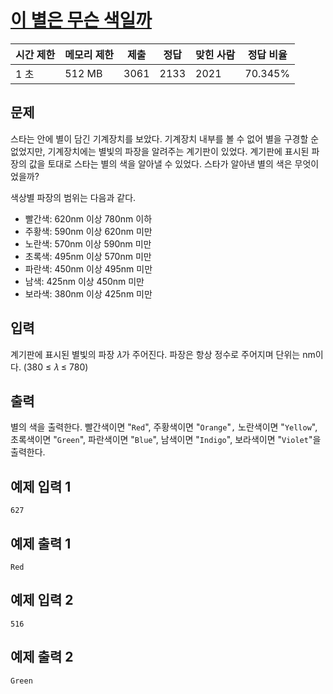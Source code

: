 # [이 별은 무슨 색일까](https://www.acmicpc.net/problem/30676)

| 시간 제한 | 메모리 제한 | 제출 | 정답 | 맞힌 사람 | 정답 비율 |
| --- | --- | --- | --- | --- | --- |
| 1 초 | 512 MB | 3061 | 2133 | 2021 | 70.345% |

## 문제

스타는 안에 별이 담긴 기계장치를 보았다. 기계장치 내부를 볼 수 없어 별을 구경할 순 없었지만, 기계장치에는 별빛의 파장을 알려주는 계기판이 있었다. 계기판에 표시된 파장의 값을 토대로 스타는 별의 색을 알아낼 수 있었다. 스타가 알아낸 별의 색은 무엇이었을까?

색상별 파장의 범위는 다음과 같다.

- 빨간색: 620nm 이상 780nm 이하
- 주황색: 590nm 이상 620nm 미만
- 노란색: 570nm 이상 590nm 미만
- 초록색: 495nm 이상 570nm 미만
- 파란색: 450nm 이상 495nm 미만
- 남색: 425nm 이상 450nm 미만
- 보라색: 380nm 이상 425nm 미만

## 입력

계기판에 표시된 별빛의 파장 𝜆가 주어진다. 파장은 항상 정수로 주어지며 단위는 nm이다. (380 ≤ 𝜆 ≤ 780)

## 출력

별의 색을 출력한다. 빨간색이면 "`Red`", 주황색이면 "`Orange`"`,` 노란색이면 "`Yellow`", 초록색이면 "`Green`", 파란색이면 "`Blue`", 남색이면 "`Indigo`", 보라색이면 "`Violet`"을 출력한다.

## 예제 입력 1

```
627

```

## 예제 출력 1

```
Red

```

## 예제 입력 2

```
516

```

## 예제 출력 2

```
Green
```

